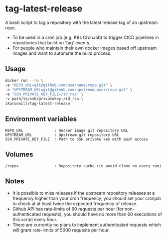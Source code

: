 # tag-latest-release
A bash script to tag a repository with the latest release tag of an upstream repo.
- To be used in a cron job (e.g. K8s CronJob) to trigger CICD pipelines in
  repositories that build on 'tag' events.
- For people who maintain their own docker images based off upstream images and want
  to automate the build process.

## Usage
```bash
docker run --rm \
-e "REPO_URL=git@github.com:username/repo.git" \
-e "UPSTREAM_URL=git@github.com:upstream_user/repo.git" \
-e "SSH_PRIVATE_KEY_FILE=/id_rsa" \
-v path/to/ssh/privatekey:/id_rsa \
ikaruswill/tag-latest-release
```

## Environment variables
```
REPO_URL              : Docker image git repository URL
UPSTREAM_URL          : Upstream git repository URL
SSH_PRIVATE_KEY_FILE  : Path to SSH private key with push access
```

## Volumes
```
/repos                : Repository cache (to avoid clone on every run)
```

## Notes
- It is possible to miss releases if the upstream repository releases at a frequency higher than your cron frequency, you should set your cronjob to check at at least twice the expected frequency of release.
- Github API has rate-limits of 60 requests per hour (for non-authenticated requests), you should have no more than 60 executions of this script every hour.
- There are currently no plans to implement authenticated requests which will grant rate-limits of 5000 requests per hour.
